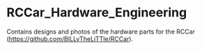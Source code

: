 # RCCar_Hardware_Engineering
Contains designs and photos of the hardware parts for the RCCar (https://github.com/BILLyTheLiTTle/RCCar).
